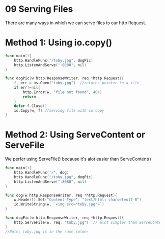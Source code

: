 # 09 Serving Files
There are many ways in which we can serve files to our http Request.

# Method 1: Using io.copy()
```go
func main(){
	http.HandleFunc("/toby.jpg", dogPic)
	http.ListenAndServe(":8080", nil)
}

func dogPic(w http.ResponseWriter, req *http.Request){
	f, err = os.Open("toby.jpg")  //returns pointer to a file
	if err!=nil{
		http.Error(w, "file not found", 404)
		return 
	}
	defer f.Close()
	io.Copy(w, f) //serving file with io.copy
}
```

# Method 2: Using ServeContent or ServeFile
We perfer using ServeFile() because it's alot easier than ServeContent()
```go
func main(){
	http.HandleFunc("/", dog)
	http.HandleFunc("/toby.jpg", dogPic)
	http.ListenAndServe(":8080", nil) 
}

func dog(w http.ResponseWriter, req *http.Request){
	w.Header().Set("Content-Type", "text/html; charset=utf-8")
	io.WriteString(w, `<img src="toby.jpg">`) 
}

func dogPic(w http.ResponseWriter, req *http.Request){
	http.ServeFile(w, req, "toby.jpg")  // alot simpler than ServeContent
}
//Note: toby.jpq is in the same folder
```